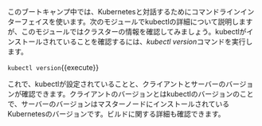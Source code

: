 このブートキャンプ中では、Kubernetesと対話するためにコマンドラインインターフェイスを使います。次のモジュールでkubectlの詳細について説明しますが、このモジュールではクラスターの情報を確認してみましょう。kubectlがインストールされていることを確認するには、*kubectl version*コマンドを実行します。

`kubectl version`{{execute}}

これで、kubectlが設定されていることと、クライアントとサーバーのバージョンが確認できます。クライアントのバージョンとはkubectlのバージョンのことで、サーバーのバージョンはマスターノードにインストールされているKubernetesのバージョンです。ビルドに関する詳細も確認できます。
